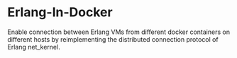 Erlang-In-Docker
================

Enable connection between Erlang VMs from different docker containers on different hosts by reimplementing the distributed connection protocol of Erlang net_kernel.
